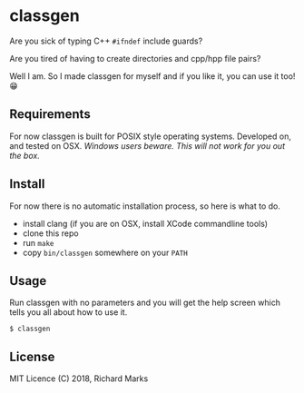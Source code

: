 # classgen

Are you sick of typing C++ `#ifndef` include guards?

Are you tired of having to create directories and cpp/hpp file pairs?

Well I am. So I made classgen for myself and if you like it, you can use it too! 😁

## Requirements
For now classgen is built for POSIX style operating systems. Developed on, and tested on OSX.
*Windows users beware. This will not work for you out the box.*

## Install
For now there is no automatic installation process, so here is what to do.
+ install clang (if you are on OSX, install XCode commandline tools)
+ clone this repo
+ run `make`
+ copy `bin/classgen` somewhere on your `PATH`

## Usage
Run classgen with no parameters and you will get the help screen which tells you all about how to use it.

```
$ classgen
```

## License
MIT Licence (C) 2018, Richard Marks
